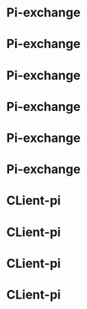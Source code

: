 # Pi-exchange
# Pi-exchange
# Pi-exchange
# Pi-exchange
# Pi-exchange
# Pi-exchange
# CLient-pi
# CLient-pi
# CLient-pi
# CLient-pi
